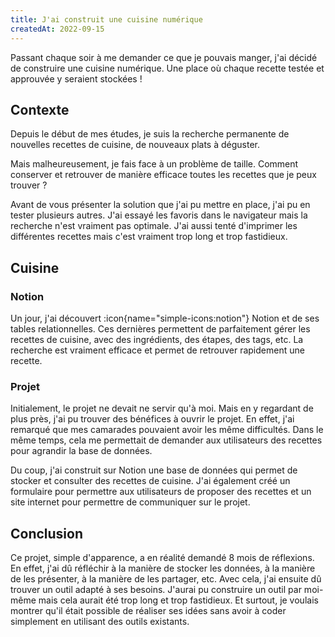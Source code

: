 ```yaml
---
title: J'ai construit une cuisine numérique
createdAt: 2022-09-15
---
```


Passant chaque soir à me demander ce que je pouvais manger, j'ai décidé de construire une cuisine numérique. Une place où chaque recette testée et approuvée y seraient stockées !

<!-- more -->

## Contexte

Depuis le début de mes études, je suis la recherche permanente de nouvelles recettes de cuisine, de nouveaux plats à déguster.

Mais malheureusement, je fais face à un problème de taille. Comment conserver et retrouver de manière efficace toutes les recettes que je peux trouver ?

Avant de vous présenter la solution que j'ai pu mettre en place, j'ai pu en tester plusieurs autres. J'ai essayé les favoris dans le navigateur mais la recherche n'est vraiment pas optimale. J'ai aussi tenté d'imprimer les différentes recettes mais c'est vraiment trop long et trop fastidieux.

## Cuisine

### Notion

Un jour, j'ai découvert :icon{name="simple-icons:notion"} Notion et de ses tables relationnelles. Ces dernières permettent de parfaitement gérer les recettes de cuisine, avec des ingrédients, des étapes, des tags, etc. La recherche est vraiment efficace et permet de retrouver rapidement une recette.

### Projet

Initialement, le projet ne devait ne servir qu'à moi. Mais en y regardant de plus près, j'ai pu trouver des bénéfices à ouvrir le projet. En effet, j'ai remarqué que mes camarades pouvaient avoir les même difficultés. Dans le même temps, cela me permettait de demander aux utilisateurs des recettes pour agrandir la base de données.

Du coup, j'ai construit sur Notion une base de données qui permet de stocker et consulter des recettes de cuisine. J'ai également créé un formulaire pour permettre aux utilisateurs de proposer des recettes et un site internet pour permettre de communiquer sur le projet.

## Conclusion

Ce projet, simple d'apparence, a en réalité demandé 8 mois de réflexions. En effet, j'ai dû réfléchir à la manière de stocker les données, à la manière de les présenter, à la manière de les partager, etc. Avec cela, j'ai ensuite dû trouver un outil adapté à ses besoins. J'aurai pu construire un outil par moi-même mais cela aurait été trop long et trop fastidieux. Et surtout, je voulais montrer qu'il était possible de réaliser ses idées sans avoir à coder simplement en utilisant des outils existants.